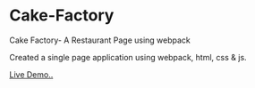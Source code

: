 # Cake-Factory
Cake Factory- A Restaurant Page using webpack

Created a single page application using webpack, html, css & js.

[Live Demo..](https://yash88600.github.io/Cake-Factory/)
